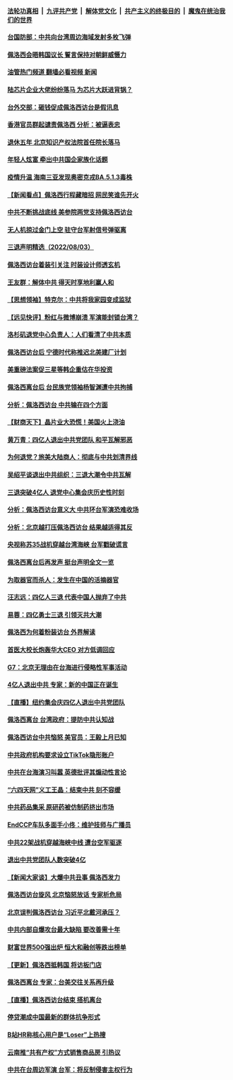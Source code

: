 ####  [法轮功真相](../../../../basic/blob/master/README.md?t=08041731) &nbsp;|&nbsp; [九评共产党](../../../../9ping.md/blob/master/README.md?t=08041731) &nbsp;|&nbsp; [解体党文化](../../../../jtdwh.md/blob/master/README.md?t=08041731)  &nbsp;|&nbsp; [共产主义的终极目的](../../../../gczydzjmd.md/blob/master/README.md?t=08041731) &nbsp;|&nbsp; [魔鬼在统治我们的世界](../../../../mgztzwmdsj.md/blob/master/README.md?t=08041731) 

#### [台国防部：中共向台湾周边海域发射多枚飞弹](../pages/nsc413/n13795371.md?t=08041731) 

#### [佩洛西会晤韩国议长 誓言保持对朝鲜威慑力](../pages/nsc413/n13795357.md?t=08041731) 

#### [油管热门频道 翻墙必看视频 新闻](http://45.76.130.85:81/youtube.html?08041731)

#### [陆芯片企业大佬纷纷落马 为芯片大跃进背锅？](../pages/nsc413/n13795230.md?t=08041731) 

#### [台外交部：砸钱促成佩洛西访台是假讯息](../pages/nsc413/n13795314.md?t=08041731) 

#### [香港官员群起谴责佩洛西 分析：被逼表忠](../pages/nsc413/n13795260.md?t=08041731) 

#### [退休五年 北京知识产权法院首任院长落马](../pages/nsc413/n13795286.md?t=08041731) 

#### [年轻人炫富 牵出中共国企家族化话题](../pages/nsc413/n13795235.md?t=08041731) 

#### [疫情升温 海南三亚发现奥密克戎BA.5.1.3毒株](../pages/nsc413/n13795204.md?t=08041731) 


#### [【新闻看点】佩洛西行程藏暗招 网民笑谁先开火](../pages/nsc413/n13794998.md?t=08041731) 

#### [中共不断挑战底线 美参院两党支持佩洛西访台](../pages/nsc413/n13795124.md?t=08041731) 

#### [无人机掠过金门上空 驻守台军射信号弹驱离](../pages/nsc413/n13795090.md?t=08041731) 

#### [三退声明精选（2022/08/03）](../pages/nsc413/n13795125.md?t=08041731) 

#### [佩洛西访台着装引关注 时装设计师透玄机](../pages/nsc413/n13795048.md?t=08041731) 

#### [王友群：解体中共 得天时享地利赢人和](../pages/nsc413/n13795061.md?t=08041731) 

#### [【思想领袖】特克尔：中共将我家园变成监狱](../pages/nsc413/n13787877.md?t=08041731) 

#### [【远见快评】粉红与微博崩溃 军演能封锁台湾？](../pages/nsc413/n13795010.md?t=08041731) 

#### [洛杉矶退党中心负责人：人们看清了中共本质](../pages/nsc413/n13794917.md?t=08041731) 

#### [佩洛西访台后 宁德时代称推迟北美建厂计划](../pages/nsc413/n13794698.md?t=08041731) 

#### [美重磅法案促三星等韩企重估在华投资](../pages/nsc413/n13794932.md?t=08041731) 

#### [佩洛西离台后 台民族党领袖杨智渊遭中共拘捕](../pages/nsc413/n13795005.md?t=08041731) 

#### [分析：佩洛西访台 中共输在四个方面](../pages/nsc413/n13794891.md?t=08041731) 

#### [【财商天下】晶片业大恐慌！美国火上浇油](../pages/nsc413/n13794888.md?t=08041731) 

#### [黄万青：四亿人退出中共党团队 和平瓦解邪恶](../pages/nsc413/n13795021.md?t=08041731) 

#### [为何退党？旅美大陆商人：彻底与中共划清界线](../pages/nsc413/n13794991.md?t=08041731) 

#### [吴绍平谈退出中共组织：三退大潮令中共瓦解](../pages/nsc413/n13794947.md?t=08041731) 

#### [三退突破4亿人 退党中心集会庆历史性时刻](../pages/nsc413/n13794927.md?t=08041731) 

#### [分析：佩洛西访台意义大 中共环台军演恐难收场](../pages/nsc413/n13794703.md?t=08041731) 

#### [分析：北京越打压佩洛西访台 结果越适得其反](../pages/nsc413/n13794881.md?t=08041731) 

#### [央视称苏35战机穿越台湾海峡 台军戳破谎言](../pages/nsc413/n13794934.md?t=08041731) 

#### [佩洛西离台后再发声 挺台声明全文一览](../pages/nsc413/n13794931.md?t=08041731) 

#### [为取器官而杀人：发生在中国的活摘器官](../pages/nsc413/n13794731.md?t=08041731) 

#### [汪志远：四亿人三退 代表中国人抛弃了中共](../pages/nsc413/n13794912.md?t=08041731) 

#### [易蓉：四亿勇士三退 引领灭共大潮](../pages/nsc413/n13794758.md?t=08041731) 

#### [佩洛西为何着粉装访台 外界解读](../pages/nsc413/n13794865.md?t=08041731) 

#### [首医大校长炮轰华大CEO 对方低调回应](../pages/nsc413/n13794755.md?t=08041731) 

#### [G7：北京无理由在台海进行侵略性军事活动](../pages/nsc413/n13794854.md?t=08041731) 

#### [4亿人退出中共 专家：新的中国正在诞生](../pages/nsc413/n13794871.md?t=08041731) 

#### [【直播】纽约集会庆四亿人退出中共党团队](../pages/nsc413/n13794850.md?t=08041731) 

#### [佩洛西离台 台湾政府：提防中共认知战](../pages/nsc413/n13794779.md?t=08041731) 

#### [佩洛西访台中共恼怒 美官员：王毅上月已知](../pages/nsc413/n13794764.md?t=08041731) 

#### [中共政府机构要求设立TikTok隐形账户](../pages/nsc413/n13794855.md?t=08041731) 

#### [中共在台海演习叫嚣 英德批评其煽动性言论](../pages/nsc413/n13794857.md?t=08041731) 

#### [“六四天网”义工王晶：结束中共 刻不容缓](../pages/nsc413/n13794666.md?t=08041731) 

#### [中共药品集采 原研药被仿制药挤出市场](../pages/nsc413/n13794840.md?t=08041731) 

#### [EndCCP车队多面手小佟：维护技师与广播员](../pages/nsc413/n13794791.md?t=08041731) 

#### [中共22架战机穿越海峡中线 遭台空军驱逐](../pages/nsc413/n13794836.md?t=08041731) 

#### [退出中共党团队人数突破4亿](../pages/nsc413/n13794781.md?t=08041731) 

#### [【新闻大家谈】大爆中共丑事 佩洛西发力](../pages/nsc413/n13794750.md?t=08041731) 

#### [佩洛西访台旋风 北京恼怒放话 专家析危局](../pages/nsc413/n13794751.md?t=08041731) 

#### [北京误判佩洛西访台 习近平北戴河承压？](../pages/nsc413/n13794655.md?t=08041731) 

#### [中共内部自爆攻台最大缺陷 要改善需十年](../pages/nsc413/n13794675.md?t=08041731) 

#### [财富世界500强出炉 恒大和融创等跌出榜单](../pages/nsc413/n13794673.md?t=08041731) 

#### [【更新】佩洛西抵韩国 将访板门店](../pages/nsc413/n13794177.md?t=08041731) 

#### [佩洛西离台 专家：台美交往关系再升级](../pages/nsc413/n13794658.md?t=08041731) 

#### [【直播】佩洛西访台结束 搭机离台](../pages/nsc413/n13794125.md?t=08041731) 

#### [停贷潮成中国最新的群体抗争形式](../pages/nsc413/n13794634.md?t=08041731) 

#### [B站HR称核心用户是“Loser”上热搜](../pages/nsc413/n13794626.md?t=08041731) 

#### [云南推“共有产权”方式销售商品房 引热议](../pages/nsc413/n13794595.md?t=08041731) 

#### [中共在台周边军演 台军：将反制侵害主权行为](../pages/nsc413/n13794564.md?t=08041731) 

<img src='http://gfw-breaker.win/goodnews/indexes/nsc413.md' width='0px' height='0px'/>
